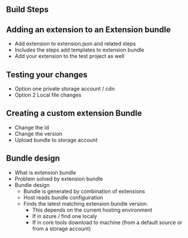 
## Build Steps
<!-- For windows and linux -->

## Adding an extension to an Extension bundle
- Add extension to extension.json and related steps
- Includes the steps add templates to extension bundle
- Add your extension to the test project as well

## Testing your changes
- Option one private storage account / cdn
- Option 2 Local file changes

## Creating a custom extension Bundle
- Change the Id
- Change the version
- Upload bundle to storage account

## Bundle design
- What is extension bundle
- Problem solved by extension bundle
- Bundle design
    - Bundle is generated by combination of extensions
    - Host reads bundle configuiration
    - Finds the latest matching extension bundle version.
        - This depends on the current hosting environment
        - If in azure / find one localy
        - If in core tools download to machine (from a default source or from a storage account)
